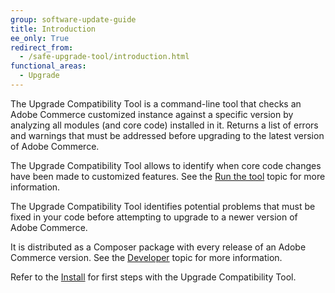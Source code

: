 ```yaml
---
group: software-update-guide
title: Introduction
ee_only: True
redirect_from:
  - /safe-upgrade-tool/introduction.html
functional_areas:
  - Upgrade
---
```


The Upgrade Compatibility Tool is a command-line tool that checks an Adobe Commerce customized instance against a specific version by analyzing all modules (and core code) installed in it. Returns a list of errors and warnings that must be addressed before upgrading to the latest version of Adobe Commerce.

The Upgrade Compatibility Tool allows to identify when core code changes have been made to customized features. See the [Run the tool]({{site.baseurl}}/upgrade-compatibility-tool/run.html) topic for more information.

The Upgrade Compatibility Tool identifies potential problems that must be fixed in your code before attempting to upgrade to a newer version of Adobe Commerce.

It is distributed as a Composer package with every release of an Adobe Commerce version. See the [Developer]({{site.baseurl}}/upgrade-compatibility-tool/developer.html) topic for more information.

Refer to the [Install]({{site.baseurl}}/upgrade-compatibility-tool/install.html) for first steps with the Upgrade Compatibility Tool.
